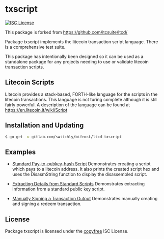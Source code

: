 # txscript

[![ISC License](http://img.shields.io/badge/license-ISC-blue.svg)](http://copyfree.org)

This package is forked from https://github.com/ltcsuite/ltcd/

Package txscript implements the litecoin transaction script language. There is
a comprehensive test suite.

This package has intentionally been designed so it can be used as a standalone
package for any projects needing to use or validate litecoin transaction scripts.

## Litecoin Scripts

Litecoin provides a stack-based, FORTH-like language for the scripts in
the litecoin transactions. This language is not turing complete
although it is still fairly powerful. A description of the language
can be found at https://en.litecoin.it/wiki/Script

## Installation and Updating

```bash
$ go get -u gitlab.com/switchly/bifrost/ltcd-txscript
```

## Examples

- [Standard Pay-to-pubkey-hash Script](https://pkg.go.dev/gitlab.com/switchly/bifrost/ltcd-txscript#example-PayToAddrScript)
  Demonstrates creating a script which pays to a litecoin address. It also
  prints the created script hex and uses the DisasmString function to display
  the disassembled script.

- [Extracting Details from Standard Scripts](https://pkg.go.dev/gitlab.com/switchly/bifrost/ltcd-txscript#example-ExtractPkScriptAddrs)
  Demonstrates extracting information from a standard public key script.

- [Manually Signing a Transaction Output](https://pkg.go.dev/gitlab.com/switchly/bifrost/ltcd-txscript#example-SignTxOutput)
  Demonstrates manually creating and signing a redeem transaction.

## License

Package txscript is licensed under the [copyfree](http://copyfree.org) ISC
License.
